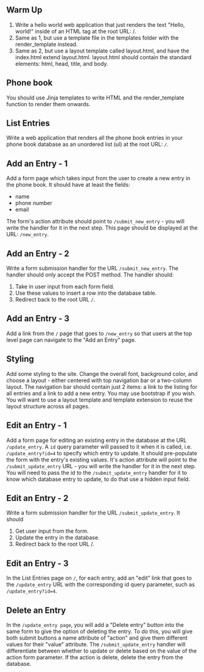 ## Warm Up

1. Write a hello world web application that just renders the text "Hello, world!" inside of an HTML tag at the root URL: /.
2. Same as 1, but use a template file in the templates folder with the render_template instead.
3. Same as 2, but use a layout template called layout.html, and have the index.html extend layout.html. layout.html should contain the standard elements: html, head, title, and body.


## Phone book

You should use Jinja templates to write HTML and the render_template function to render them onwards.


## List Entries

Write a web application that renders all the phone book entries in your phone book database as an unordered list (ul) at the root URL: ```/```.


## Add an Entry - 1

Add a form page which takes input from the user to create a new entry in the phone book. It should have at least the fields:

* name
* phone number
* email

The form's action attribute should point to ```/submit_new_entry``` - you will write the handler for it in the next step. This page should be displayed at the URL: ```/new_entry```.


## Add an Entry - 2

Write a form submission handler for the URL ```/submit_new_entry```. The handler should only accept the POST method. The handler should:

1. Take in user input from each form field.
2. Use these values to insert a row into the database table.
3. Redirect back to the root URL ```/```.


## Add an Entry - 3

Add a link from the ```/``` page that goes to ```/new_entry``` so that users at the top level page can navigate to the "Add an Entry" page.


## Styling

Add some styling to the site. Change the overall font, background color, and choose a layout - either centered with top navigation bar or a two-column layout. The navigation bar should contain just 2 items: a link to the listing for all entries and a link to add a new entry. You may use bootstrap if you wish. You will want to use a layout template and template extension to reuse the layout structure across all pages.


## Edit an Entry - 1

Add a form page for editing an existing entry in the database at the URL ```/update_entry```. A ```id``` query parameter will passed to it when it is called, i.e. ```/update_entry?id=4``` to specify which entry to update. It should pre-populate the form with the entry's existing values. It's action attribute will point to the ```/submit_update_entry``` URL - you will write the handler for it in the next step. You will need to pass the id to the ```/submit_update_entry``` handler for it to know which database entry to update, to do that use a hidden input field.


## Edit an Entry - 2

Write a form submission handler for the URL ```/submit_update_entry```. It should

1. Get user input from the form.
2. Update the entry in the database.
3. Redirect back to the root URL /.


## Edit an Entry - 3

In the List Entries page on ```/```, for each entry, add an "edit" link that goes to the ```/update_entry``` URL with the corresponding id query parameter, such as ```/update_entry?id=4```.


## Delete an Entry

In the ```/update_entry page```, you will add a "Delete entry" button into the same form to give the option of deleting the entry. To do this, you will give both submit buttons a name attribute of "action" and give them different values for their "value" attribute. The ```/submit_update_entry``` handler will differentiate between whether to update or delete based on the value of the action form parameter. If the action is delete, delete the entry from the database.
